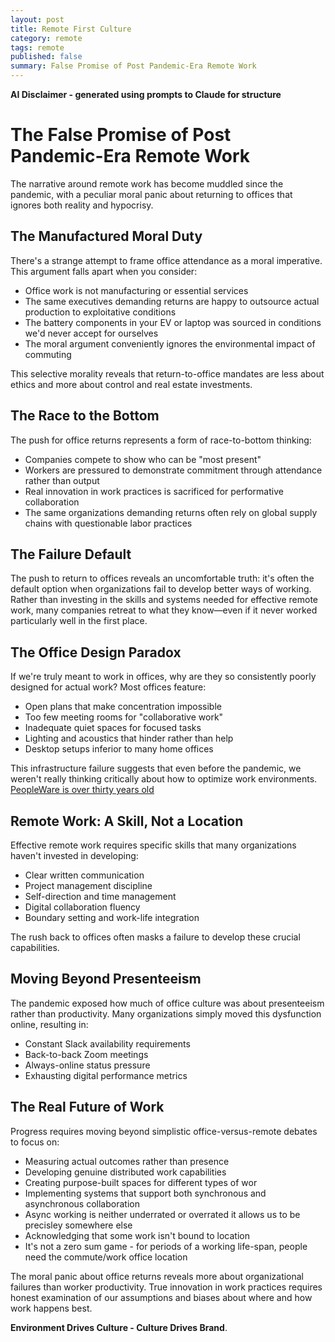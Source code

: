 ```yaml
---
layout: post
title: Remote First Culture
category: remote
tags: remote
published: false
summary: False Promise of Post Pandemic-Era Remote Work
---
```


**AI Disclaimer - generated using prompts to Claude for structure**

# The False Promise of Post Pandemic-Era Remote Work

The narrative around remote work has become muddled since the pandemic, with a peculiar moral panic about returning to offices that ignores both reality and hypocrisy.

## The Manufactured Moral Duty

There's a strange attempt to frame office attendance as a moral imperative. This argument falls apart when you consider:
- Office work is not manufacturing or essential services
- The same executives demanding returns are happy to outsource actual production to exploitative conditions
- The battery components in your EV or laptop was sourced in conditions we'd never accept for ourselves
- The moral argument conveniently ignores the environmental impact of commuting

This selective morality reveals that return-to-office mandates are less about ethics and more about control and real estate investments.

## The Race to the Bottom

The push for office returns represents a form of race-to-bottom thinking:
- Companies compete to show who can be "most present"
- Workers are pressured to demonstrate commitment through attendance rather than output
- Real innovation in work practices is sacrificed for performative collaboration
- The same organizations demanding returns often rely on global supply chains with questionable labor practices

## The Failure Default

The push to return to offices reveals an uncomfortable truth: it's often the default option when organizations fail to develop better ways of working. Rather than investing in the skills and systems needed for effective remote work, many companies retreat to what they know—even if it never worked particularly well in the first place.

## The Office Design Paradox

If we're truly meant to work in offices, why are they so consistently poorly designed for actual work? Most offices feature:
- Open plans that make concentration impossible
- Too few meeting rooms for "collaborative work"
- Inadequate quiet spaces for focused tasks
- Lighting and acoustics that hinder rather than help
- Desktop setups inferior to many home offices

This infrastructure failure suggests that even before the pandemic, we weren't really thinking critically about how to optimize work environments. [PeopleWare is over thirty years old](https://www.oreilly.com/library/view/peopleware-productive-projects/9780133440706/)

## Remote Work: A Skill, Not a Location

Effective remote work requires specific skills that many organizations haven't invested in developing:
- Clear written communication
- Project management discipline
- Self-direction and time management
- Digital collaboration fluency
- Boundary setting and work-life integration

The rush back to offices often masks a failure to develop these crucial capabilities.

## Moving Beyond Presenteeism

The pandemic exposed how much of office culture was about presenteeism rather than productivity. Many organizations simply moved this dysfunction online, resulting in:
- Constant Slack availability requirements
- Back-to-back Zoom meetings
- Always-online status pressure
- Exhausting digital performance metrics

## The Real Future of Work

Progress requires moving beyond simplistic office-versus-remote debates to focus on:
- Measuring actual outcomes rather than presence
- Developing genuine distributed work capabilities
- Creating purpose-built spaces for different types of wor
- Implementing systems that support both synchronous and asynchronous collaboration
- Async working is neither underrated or overrated it allows us to be precisley somewhere else
- Acknowledging that some work isn't bound to location
- It's not a zero sum game - for periods of a working life-span, people need the commute/work office location

The moral panic about office returns reveals more about organizational failures than worker productivity. True innovation in work practices requires honest examination of our assumptions and biases about where and how work happens best.

**Environment Drives Culture - Culture Drives Brand**.
